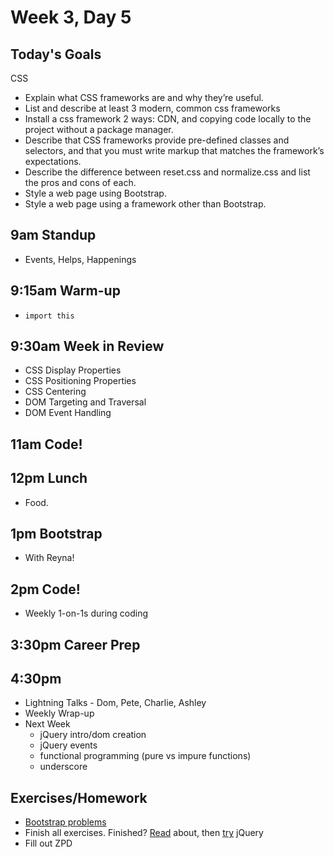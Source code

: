 # Week 3, Day 5

## Today's Goals

CSS

  - Explain what CSS frameworks are and why they’re useful.
  - List and describe at least 3 modern, common css frameworks
  - Install a css framework 2 ways: CDN, and copying code locally to the project without a package manager.
  - Describe that CSS frameworks provide pre-defined classes and selectors, and that you must write markup that matches the framework’s expectations.
  - Describe the difference between reset.css and normalize.css and list the pros and cons of each.
  - Style a web page using Bootstrap.
  - Style a web page using a framework other than Bootstrap.

## 9am Standup

- Events, Helps, Happenings

## 9:15am Warm-up

- `import this`

## 9:30am Week in Review

- CSS Display Properties
- CSS Positioning Properties
- CSS Centering
- DOM Targeting and Traversal
- DOM Event Handling

## 11am Code!

## 12pm Lunch

- Food.

## 1pm Bootstrap

- With Reyna!

## 2pm Code!

- Weekly 1-on-1s during coding

## 3:30pm Career Prep

## 4:30pm

- Lightning Talks - Dom, Pete, Charlie, Ashley
- Weekly Wrap-up
- Next Week
  - jQuery intro/dom creation
  - jQuery events
  - functional programming (pure vs impure functions)
  - underscore

## Exercises/Homework

- [Bootstrap problems](https://github.com/lewagon/bootstrap-challenges)
- Finish all exercises. Finished? [Read](https://learn.jquery.com/events/) about, then [try](https://github.com/gSchool/jquery-practice-01) jQuery
- Fill out ZPD
